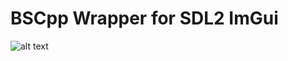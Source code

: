 # BSCpp Wrapper for SDL2 ImGui

![alt text](https://github.com/blackshark537/bscpp_framework/Screen-Shot.png)